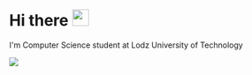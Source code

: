 # Hi there <img src="https://raw.githubusercontent.com/MartinHeinz/MartinHeinz/master/wave.gif" width="30px">



I'm Computer Science student at Lodz University of Technology 

<img align="center" src="https://github-readme-stats.vercel.app/api/<CARD_TYPE>/?username=lukawitek000&theme=<THEME_NAME>" />



<!--
**lukawitek000/lukawitek000** is a ✨ _special_ ✨ repository because its `README.md` (this file) appears on your GitHub profile.

Here are some ideas to get you started:

- 🔭 I’m currently working on ...
- 🌱 I’m currently learning ...
- 👯 I’m looking to collaborate on ...
- 🤔 I’m looking for help with ...
- 💬 Ask me about ...
- 📫 How to reach me: ...
- 😄 Pronouns: ...
- ⚡ Fun fact: ...
-->
